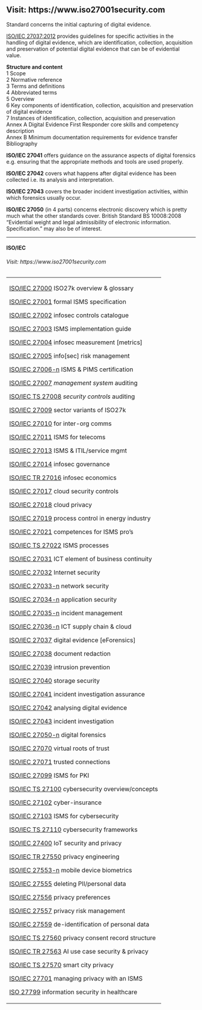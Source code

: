 <h2>Visit: https://www.iso27001security.com</h2>

Standard concerns the initial capturing of digital evidence.

<a href="https://www.iso.org/standard/44381.html">ISO/IEC 27037:2012</a> provides guidelines for specific activities in the handling of digital evidence, which are identification, collection, acquisition and preservation of potential digital evidence that can be of evidential value.</br>

<b>Structure and content</b></br>
1 Scope</br>
2 Normative reference</br>
3 Terms and definitions</br>
4 Abbreviated terms</br>
5 Overview</br>
6 Key components of identification, collection, acquisition and preservation of digital evidence</br>
7 Instances of identification, collection, acquisition and preservation</br>
Annex A Digital Evidence First Responder core skills and competency description</br>
Annex B Minimum documentation requirements for evidence transfer</br>
Bibliography</br>

<b>ISO/IEC 27041</b> offers guidance on the assurance aspects of digital forensics e.g. ensuring that the appropriate
methods and tools are used properly.</br>

<b>ISO/IEC 27042</b> covers what happens after digital evidence has been collected i.e. its analysis and interpretation.</br>

<b>ISO/IEC 27043</b> covers the broader incident investigation activities, within which forensics usually occur.</br>

<b>ISO/IEC 27050</b> (in 4 parts) concerns electronic discovery which is pretty much what the other standards cover.
British Standard BS 10008:2008 “Evidential weight and legal admissibility of electronic information.
Specification.” may also be of interest.</br>

<hr>

<h4>ISO/IEC</h4>

<h6>Visit: https://www.iso27001security.com</h6>

<TABLE>
<TR>
<TD>
<P><SPAN><A HREF="https://www.iso27001security.com/html/27000.html">ISO/IEC 27000</A> ISO27k overview &amp; glossary</SPAN></P>
<P><SPAN><A HREF="https://www.iso27001security.com/html/27001.html">ISO/IEC 27001</A> formal ISMS specification</SPAN></P>
<P><SPAN><A HREF="https://www.iso27001security.com/html/27002.html">ISO/IEC 27002</A> infosec controls catalogue</SPAN></P>
<P><SPAN><A HREF="https://www.iso27001security.com/html/27003.html">ISO/IEC 27003</A> ISMS implementation guide</SPAN></P>
<P><SPAN><A HREF="https://www.iso27001security.com/html/27004.html">ISO/IEC 27004</A> infosec measurement [metrics]</SPAN></P>
<P><SPAN><A HREF="https://www.iso27001security.com/html/27005.html">ISO/IEC 27005</A> info[sec] risk management</SPAN></P>
<P><SPAN><A HREF="https://www.iso27001security.com/html/27006.html">ISO/IEC 27006-n</A> ISMS &amp; PIMS certification </SPAN></P>
<P><SPAN><A HREF="https://www.iso27001security.com/html/27007.html">ISO/IEC 27007</A> <I>management system</I> auditing</SPAN></P>
<P><SPAN><A HREF="https://www.iso27001security.com/html/27008.html">ISO/IEC TS 27008</A> <I>security controls</I> auditing</SPAN></P>
<P><SPAN><A HREF="https://www.iso27001security.com/html/27009.html">ISO/IEC 27009</A> sector variants of ISO27k</SPAN></P>
<P><SPAN><A HREF="https://www.iso27001security.com/html/27010.html">ISO/IEC 27010</A> for inter-org comms</SPAN></P>
<P><SPAN><A HREF="https://www.iso27001security.com/html/27011.html">ISO/IEC 27011</A> ISMS for telecoms</SPAN></P>
<P><SPAN><A HREF="https://www.iso27001security.com/html/27013.html">ISO/IEC 27013</A> ISMS &amp; ITIL/service mgmt</SPAN></P>
<P><SPAN><A HREF="https://www.iso27001security.com/html/27014.html">ISO/IEC 27014</A> infosec governance</SPAN></P>
<P><SPAN><A HREF="https://www.iso27001security.com/html/27016.html">ISO/IEC TR 27016</A> infosec economics</SPAN></P>
<P><SPAN><A HREF="https://www.iso27001security.com/html/27017.html">ISO/IEC 27017</A> cloud security controls</SPAN></P>
<P><SPAN><A HREF="https://www.iso27001security.com/html/27018.html">ISO/IEC 27018</A> cloud privacy</SPAN></P>
<P><SPAN><A HREF="https://www.iso27001security.com/html/27019.html">ISO/IEC 27019</A> process control in energy industry</SPAN></P>
<P><SPAN><A HREF="https://www.iso27001security.com/html/27021.html">ISO/IEC 27021</A> competences for ISMS pro&#8217;s</SPAN></P>
<P><SPAN><A HREF="https://www.iso27001security.com/html/27022.html">ISO/IEC TS 27022</A> ISMS processes</SPAN></P>
<P><SPAN><A HREF="https://www.iso27001security.com/html/27031.html">ISO/IEC 27031</A> ICT element of business continuity</SPAN></P>
<P><SPAN><A HREF="https://www.iso27001security.com/html/27032.html">ISO/IEC 27032</A> Internet security</SPAN></P>
<P><SPAN><A HREF="https://www.iso27001security.com/html/27033.html">ISO/IEC 27033-n</A> network security</SPAN></P>
<P><SPAN><A HREF="https://www.iso27001security.com/html/27034.html">ISO/IEC 27034-n</A> application security</SPAN></P>
<P><SPAN><A HREF="https://www.iso27001security.com/html/27035.html">ISO/IEC 27035-n</A> incident management</SPAN></P>
<P><SPAN><A HREF="https://www.iso27001security.com/html/27036.html">ISO/IEC 27036-n</A> ICT supply chain &amp; cloud</SPAN></P>
<P><SPAN><A HREF="https://www.iso27001security.com/html/27037.html">ISO/IEC 27037</A> digital evidence [eForensics]</SPAN></P>
<P><SPAN><A HREF="https://www.iso27001security.com/html/27038.html">ISO/IEC 27038</A> document redaction</P></SPAN></P>
<P><SPAN><A HREF="https://www.iso27001security.com/html/27039.html">ISO/IEC 27039</A> intrusion prevention</SPAN></P>
<P><SPAN><A HREF="https://www.iso27001security.com/html/27040.html">ISO/IEC 27040</A> storage security</SPAN></P>
<P><SPAN><A HREF="https://www.iso27001security.com/html/27041.html">ISO/IEC 27041</A> incident investigation assurance</SPAN></P>
<P><SPAN><A HREF="https://www.iso27001security.com/html/27042.html">ISO/IEC 27042</A> analysing digital evidence</SPAN></P>
<P><SPAN><A HREF="https://www.iso27001security.com/html/27043.html">ISO/IEC 27043</A> incident investigation</SPAN></P>
<P><SPAN><A HREF="https://www.iso27001security.com/html/27050.html">ISO/IEC 27050-n</A> digital forensics</SPAN></P>
<P><SPAN><A HREF="https://www.iso27001security.com/html/27070.html">ISO/IEC 27070</A> virtual roots of trust</SPAN></P>
<P><SPAN><A HREF="https://www.iso27001security.com/html/27071.html">ISO/IEC 27071</A> trusted connections</SPAN></P>
<P><SPAN><A HREF="https://www.iso27001security.com/html/27099.html">ISO/IEC 27099</A> ISMS for PKI</SPAN></P>
<P><SPAN><A HREF="https://www.iso27001security.com/html/27100.html">ISO/IEC TS 27100</A> cybersecurity overview/concepts</SPAN></P>
<P><SPAN><A HREF="https://www.iso27001security.com/html/27102.html">ISO/IEC 27102</A> cyber-insurance</SPAN></P>
<P><SPAN><A HREF="https://www.iso27001security.com/html/27103.html">ISO/IEC 27103</A> ISMS for cybersecurity</SPAN></P>
<P><SPAN><A HREF="https://www.iso27001security.com/html/27110.html">ISO/IEC TS 27110</A> cybersecurity frameworks</SPAN></P>
<P><SPAN><A HREF="https://www.iso27001security.com/html/27400.html">ISO/IEC 27400</A> IoT security and privacy</SPAN></P>
<P><SPAN><A HREF="https://www.iso27001security.com/html/27550.html">ISO/IEC TR 27550</A> privacy engineering</SPAN></P>
<P><SPAN><A HREF="https://www.iso27001security.com/html/27553.html">ISO/IEC 27553-n</A> mobile device biometrics</SPAN></P>
<P><SPAN><A HREF="https://www.iso27001security.com/html/27555.html">ISO/IEC 27555</A> deleting PII/personal data</SPAN></P>
<P><SPAN><A HREF="https://www.iso27001security.com/html/27556.html">ISO/IEC 27556</A> privacy preferences</SPAN></P>
<P><SPAN><A HREF="https://www.iso27001security.com/html/27557.html">ISO/IEC 27557</A> privacy risk management</SPAN></P>
<P><SPAN><A HREF="https://www.iso27001security.com/html/27559.html">ISO/IEC 27559</A> de-identification of personal data</SPAN></P>
<P><SPAN><A HREF="https://www.iso27001security.com/html/27560.html">ISO/IEC TS 27560</A> privacy consent record structure</SPAN></P>
<P><SPAN><A HREF="https://www.iso27001security.com/html/27563.html">ISO/IEC TR 27563</A> AI use case security &amp; privacy</SPAN></P>
<P><SPAN><A HREF="https://www.iso27001security.com/html/27570.html">ISO/IEC TS 27570</A> smart city privacy</SPAN></P>
<P><SPAN><A HREF="https://www.iso27001security.com/html/27701.html">ISO/IEC 27701</A> managing privacy with an ISMS</SPAN></P>
<P><SPAN><A HREF="https://www.iso27001security.com/html/27799.html">ISO 27799</A> information security in healthcare</SPAN></P>
</TD>
</TR>
</TABLE>